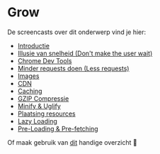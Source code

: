 # Grow

De screencasts over dit onderwerp vind je hier:

* [Introductie](https://grow.nxtmedia.technology/video/101-performance-introductie)
* [Illusie van snelheid \(Don't make the user wait\)](https://grow.nxtmedia.technology/video/102-performance-dont-make-the-user-wait)
* [Chrome Dev Tools](https://grow.nxtmedia.technology/video/103-performance-chrome-dev-tools)
* [Minder requests doen \(Less requests\)](https://grow.nxtmedia.technology/video/104-performance-less-requests)
* [Images](https://grow.nxtmedia.technology/video/105-performance-image-optimalisaties)
* [CDN](https://grow.nxtmedia.technology/video/107-performance-cdn)
* [Caching](https://grow.nxtmedia.technology/video/110-performance-caching)
* [GZIP Compressie](https://grow.nxtmedia.technology/video/108-performance-gzip)
* [Minify & Uglify](https://grow.nxtmedia.technology/video/106-performance-minify-uglify)
* [Plaatsing resources](https://grow.nxtmedia.technology/video/109-performance-where-to-put-things)
* [Lazy Loading](https://grow.nxtmedia.technology/video/112-performance-lazy-loading)
* [Pre-Loading & Pre-fetching](https://grow.nxtmedia.technology/video/111-performance-predict-the-user-behaviour-and-act-on-it)

Of maak gebruik van [dit](https://grow.nxtmedia.technology/videos/filter?filter%5Bquest%5D=performance&page=1) handige overzicht 🍿

